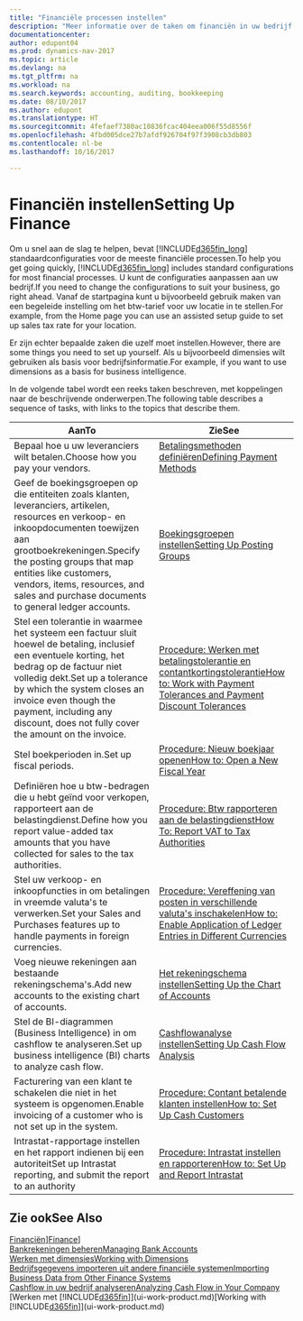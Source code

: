 ```yaml
---
title: "Financiële processen instellen"
description: "Meer informatie over de taken om financiën in uw bedrijf in te stellen voor al uw boekhoudings-, controle- of boekingsbehoeften."
documentationcenter: 
author: edupont04
ms.prod: dynamics-nav-2017
ms.topic: article
ms.devlang: na
ms.tgt_pltfrm: na
ms.workload: na
ms.search.keywords: accounting, auditing, bookkeeping
ms.date: 08/10/2017
ms.author: edupont
ms.translationtype: HT
ms.sourcegitcommit: 4fefaef7380ac10836fcac404eea006f55d8556f
ms.openlocfilehash: 4fbd005dce27b7afdf926704f97f3908cb3db803
ms.contentlocale: nl-be
ms.lasthandoff: 10/16/2017

---
```

# <a name="setting-up-finance"></a><span data-ttu-id="054d5-103">Financiën instellen</span><span class="sxs-lookup"><span data-stu-id="054d5-103">Setting Up Finance</span></span>
<span data-ttu-id="054d5-104">Om u snel aan de slag te helpen, bevat [!INCLUDE[d365fin_long](includes/d365fin_long_md.md)] standaardconfiguraties voor de meeste financiële processen.</span><span class="sxs-lookup"><span data-stu-id="054d5-104">To help you get going quickly, [!INCLUDE[d365fin_long](includes/d365fin_long_md.md)] includes standard configurations for most financial processes.</span></span> <span data-ttu-id="054d5-105">U kunt de configuraties aanpassen aan uw bedrijf.</span><span class="sxs-lookup"><span data-stu-id="054d5-105">If you need to change the configurations to suit your business, go right ahead.</span></span> <span data-ttu-id="054d5-106">Vanaf de startpagina kunt u bijvoorbeeld gebruik maken van een begeleide instelling om het btw-tarief voor uw locatie in te stellen.</span><span class="sxs-lookup"><span data-stu-id="054d5-106">For example, from the Home page you can use an assisted setup guide to set up sales tax rate for your location.</span></span>  

<span data-ttu-id="054d5-107">Er zijn echter bepaalde zaken die uzelf moet instellen.</span><span class="sxs-lookup"><span data-stu-id="054d5-107">However, there are some things you need to set up yourself.</span></span> <span data-ttu-id="054d5-108">Als u bijvoorbeeld dimensies wilt gebruiken als basis voor bedrijfsinformatie.</span><span class="sxs-lookup"><span data-stu-id="054d5-108">For example, if you want to use dimensions as a basis for business intelligence.</span></span>  

<span data-ttu-id="054d5-109">In de volgende tabel wordt een reeks taken beschreven, met koppelingen naar de beschrijvende onderwerpen.</span><span class="sxs-lookup"><span data-stu-id="054d5-109">The following table describes a sequence of tasks, with links to the topics that describe them.</span></span>

| <span data-ttu-id="054d5-110">Aan</span><span class="sxs-lookup"><span data-stu-id="054d5-110">To</span></span> | <span data-ttu-id="054d5-111">Zie</span><span class="sxs-lookup"><span data-stu-id="054d5-111">See</span></span> |
| --- | --- |
| <span data-ttu-id="054d5-112">Bepaal hoe u uw leveranciers wilt betalen.</span><span class="sxs-lookup"><span data-stu-id="054d5-112">Choose how you pay your vendors.</span></span> |[<span data-ttu-id="054d5-113">Betalingsmethoden definiëren</span><span class="sxs-lookup"><span data-stu-id="054d5-113">Defining Payment Methods</span></span>](finance-payment-methods.md) |
| <span data-ttu-id="054d5-114">Geef de boekingsgroepen op die entiteiten zoals klanten, leveranciers, artikelen, resources en verkoop- en inkoopdocumenten toewijzen aan grootboekrekeningen.</span><span class="sxs-lookup"><span data-stu-id="054d5-114">Specify the posting groups that map entities like customers, vendors, items, resources, and sales and purchase documents to general ledger accounts.</span></span> |[<span data-ttu-id="054d5-115">Boekingsgroepen instellen</span><span class="sxs-lookup"><span data-stu-id="054d5-115">Setting Up Posting Groups</span></span>](finance-posting-groups.md)|
|<span data-ttu-id="054d5-116">Stel een tolerantie in waarmee het systeem een factuur sluit hoewel de betaling, inclusief een eventuele korting, het bedrag op de factuur niet volledig dekt.</span><span class="sxs-lookup"><span data-stu-id="054d5-116">Set up a tolerance by which the system closes an invoice even though the payment, including any discount, does not fully cover the amount on the invoice.</span></span>|[<span data-ttu-id="054d5-117">Procedure: Werken met betalingstolerantie en contantkortingstolerantie</span><span class="sxs-lookup"><span data-stu-id="054d5-117">How to: Work with Payment Tolerances and Payment Discount Tolerances</span></span>](finance-payment-tolerance-and-payment-discount-tolerance.md)|
| <span data-ttu-id="054d5-118">Stel boekperioden in.</span><span class="sxs-lookup"><span data-stu-id="054d5-118">Set up fiscal periods.</span></span> |[<span data-ttu-id="054d5-119">Procedure: Nieuw boekjaar openen</span><span class="sxs-lookup"><span data-stu-id="054d5-119">How to: Open a New Fiscal Year</span></span>](finance-how-open-new-fiscal-year.md) |
| <span data-ttu-id="054d5-120">Definiëren hoe u btw-bedragen die u hebt geïnd voor verkopen, rapporteert aan de belastingdienst.</span><span class="sxs-lookup"><span data-stu-id="054d5-120">Define how you report value-added tax amounts that you have collected for sales to the tax authorities.</span></span> |[<span data-ttu-id="054d5-121">Procedure: Btw rapporteren aan de belastingdienst</span><span class="sxs-lookup"><span data-stu-id="054d5-121">How To: Report VAT to Tax Authorities</span></span>](finance-how-report-vat.md)|
| <span data-ttu-id="054d5-122">Stel uw verkoop- en inkoopfuncties in om betalingen in vreemde valuta's te verwerken.</span><span class="sxs-lookup"><span data-stu-id="054d5-122">Set your Sales and Purchases features up to handle payments in foreign currencies.</span></span>|[<span data-ttu-id="054d5-123">Procedure: Vereffening van posten in verschillende valuta's inschakelen</span><span class="sxs-lookup"><span data-stu-id="054d5-123">How to: Enable Application of Ledger Entries in Different Currencies</span></span>](finance-how-enable-application-ledger-entries-different-currencies.md)
| <span data-ttu-id="054d5-124">Voeg nieuwe rekeningen aan bestaande rekeningschema's.</span><span class="sxs-lookup"><span data-stu-id="054d5-124">Add new accounts to the existing chart of accounts.</span></span> |[<span data-ttu-id="054d5-125">Het rekeningschema instellen</span><span class="sxs-lookup"><span data-stu-id="054d5-125">Setting Up the Chart of Accounts</span></span>](finance-setup-chart-accounts.md) |
| <span data-ttu-id="054d5-126">Stel de BI-diagrammen (Business Intelligence) in om cashflow te analyseren.</span><span class="sxs-lookup"><span data-stu-id="054d5-126">Set up business intelligence (BI) charts to analyze cash flow.</span></span> |[<span data-ttu-id="054d5-127">Cashflowanalyse instellen</span><span class="sxs-lookup"><span data-stu-id="054d5-127">Setting Up Cash Flow Analysis</span></span>](finance-setup-cash-flow-analyses.md) |
|<span data-ttu-id="054d5-128">Facturering van een klant te schakelen die niet in het systeem is opgenomen.</span><span class="sxs-lookup"><span data-stu-id="054d5-128">Enable invoicing of a customer who is not set up in the system.</span></span>|[<span data-ttu-id="054d5-129">Procedure: Contant betalende klanten instellen</span><span class="sxs-lookup"><span data-stu-id="054d5-129">How to: Set Up Cash Customers</span></span>](finance-how-to-set-up-cash-customers.md)|
| <span data-ttu-id="054d5-130">Intrastat-rapportage instellen en het rapport indienen bij een autoriteit</span><span class="sxs-lookup"><span data-stu-id="054d5-130">Set up Intrastat reporting, and submit the report to an authority</span></span> | [<span data-ttu-id="054d5-131">Procedure: Intrastat instellen en rapporteren</span><span class="sxs-lookup"><span data-stu-id="054d5-131">How to: Set Up and Report Intrastat</span></span>](finance-how-setup-report-intrastat.md)|

## <a name="see-also"></a><span data-ttu-id="054d5-132">Zie ook</span><span class="sxs-lookup"><span data-stu-id="054d5-132">See Also</span></span>
<span data-ttu-id="054d5-133">[Financiën](finance.md)]</span><span class="sxs-lookup"><span data-stu-id="054d5-133">[Finance](finance.md)]</span></span>  
[<span data-ttu-id="054d5-134">Bankrekeningen beheren</span><span class="sxs-lookup"><span data-stu-id="054d5-134">Managing Bank Accounts</span></span>](bank-manage-bank-accounts.md)  
[<span data-ttu-id="054d5-135">Werken met dimensies</span><span class="sxs-lookup"><span data-stu-id="054d5-135">Working with Dimensions</span></span>](finance-dimensions.md)  
[<span data-ttu-id="054d5-136">Bedrijfsgegevens importeren uit andere financiële systemen</span><span class="sxs-lookup"><span data-stu-id="054d5-136">Importing Business Data from Other Finance Systems</span></span>](upload-data.md)  
[<span data-ttu-id="054d5-137">Cashflow in uw bedrijf analyseren</span><span class="sxs-lookup"><span data-stu-id="054d5-137">Analyzing Cash Flow in Your Company</span></span>](finance-analyze-cash-flow.md)  
<span data-ttu-id="054d5-138">[Werken met [!INCLUDE[d365fin](includes/d365fin_md.md)]](ui-work-product.md)</span><span class="sxs-lookup"><span data-stu-id="054d5-138">[Working with [!INCLUDE[d365fin](includes/d365fin_md.md)]](ui-work-product.md)</span></span>  

## 

